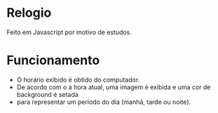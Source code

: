 # Relogio

Feito em Javascript por motivo de estudos.

# Funcionamento

- O horário exibido é obtido do computador.
- De acordo com o a hora atual, uma imagem é exibida e uma cor de background é setada
- para representar um período do dia (manhã, tarde ou noite).